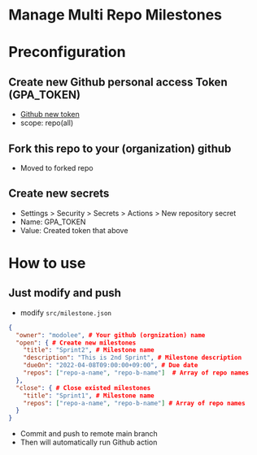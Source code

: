 # Manage Multi Repo Milestones

# Preconfiguration

## Create new Github personal access Token (GPA_TOKEN)

- [Github new token](https://github.com/settings/tokens/new)
- scope: repo(all)

## Fork this repo to your (organization) github

- Moved to forked repo

## Create new secrets

- Settings > Security > Secrets > Actions > New repository secret
- Name: GPA_TOKEN
- Value: Created token that above

# How to use

## Just modify and push

- modify `src/milestone.json`

```json
{
  "owner": "modolee", # Your github (orgnization) name
  "open": { # Create new milestones
    "title": "Sprint2", # Milestone name
    "description": "This is 2nd Sprint", # Milestone description
    "dueOn": "2022-04-08T09:00:00+09:00", # Due date
    "repos": ["repo-a-name", "repo-b-name"]  # Array of repo names
  },
  "close": { # Close existed milestones
    "title": "Sprint1", # Milestone name
    "repos": ["repo-a-name", "repo-b-name"] # Array of repo names
  }
}
```

- Commit and push to remote main branch
- Then will automatically run Github action
